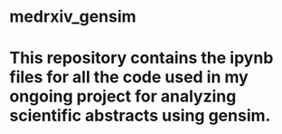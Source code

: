 # medrxiv_gensim
# This repository contains the ipynb files for all the code used in my ongoing project for analyzing scientific abstracts using gensim. 
